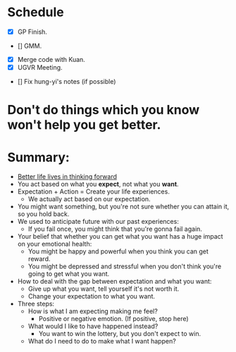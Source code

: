 # Schedule
- [X] GP Finish.
- [] GMM.
- [X] Merge code with Kuan.
- [X] UGVR Meeting.
- [] Fix hung-yi's notes (if possible)






# Don't do things which you know won't help you get better.


# Summary:
- [Better life lives in thinking forward](https://www.bilibili.com/video/BV1u54y1B7cA?p=2)
- You act based on what you **expect**, not what you **want**.
- Expectation + Action = Create your life experiences.
    - We actually act based on our expectation.
- You might want something, but you're not sure whether you can attain it, so you hold back.
- We used to anticipate future with our past experiences:
    - If you fail once, you might think that you're gonna fail again.
- Your belief that whether you can get what you want has a huge impact on your emotional health:
    - You might be happy and powerful when you think you can get reward.
    - You might be depressed and stressful when you don't think you're going to get what you want.
- How to deal with the gap between expectation and what you want:
    - Give up what you want, tell yourself it's not worth it.
    - Change your expectation to what you want.
- Three steps:
    - How is what I am expecting making me feel?
        - Positive or negative emotion. (If positive, stop here)
    - What would I like to have happened instead?
        - You want to win the lottery, but you don't expect to win.
    - What do I need to do to make what I want happen?
